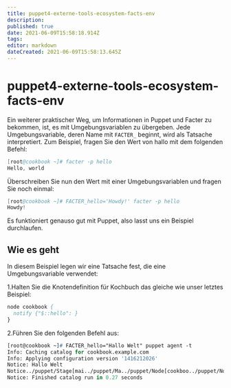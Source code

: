 ```yaml
---
title: puppet4-externe-tools-ecosystem-facts-env
description: 
published: true
date: 2021-06-09T15:58:18.914Z
tags: 
editor: markdown
dateCreated: 2021-06-09T15:58:13.645Z
---
```


# puppet4-externe-tools-ecosystem-facts-env

Ein weiterer praktischer Weg, um Informationen in Puppet und Facter zu bekommen, ist, es mit Umgebungsvariablen zu übergeben. Jede Umgebungsvariable, deren Name mit `FACTER_` beginnt, wird als Tatsache interpretiert. Zum Beispiel, fragen Sie den Wert von hallo mit dem folgenden Befehl:

```s
[root@cookbook ~]# facter -p hello
Hello, world
```

Überschreiben Sie nun den Wert mit einer Umgebungsvariablen und fragen Sie noch einmal:

```s
[root@cookbook ~]# FACTER_hello='Howdy!' facter -p hello
Howdy!
```

Es funktioniert genauso gut mit Puppet, also lasst uns ein Beispiel durchlaufen.

## Wie es geht

In diesem Beispiel legen wir eine Tatsache fest, die eine Umgebungsvariable verwendet:

1.Halten Sie die Knotendefinition für Kochbuch das gleiche wie unser letztes Beispiel:

```pp
node cookbook {
  notify {"$::hello": }
}
```

2.Führen Sie den folgenden Befehl aus:

```pp
[root@cookbook ~]# FACTER_hello="Hallo Welt" puppet agent -t
Info: Caching catalog for cookbook.example.com
Info: Applying configuration version '1416212026'
Notice: Hallo Welt
Notice../puppet/Stage[mai../puppet/Ma../puppet/Node[cookboo../puppet/Notify[Hallo Wel../puppet/message: defined 'message' as 'Hallo Welt'
Notice: Finished catalog run in 0.27 seconds
```
